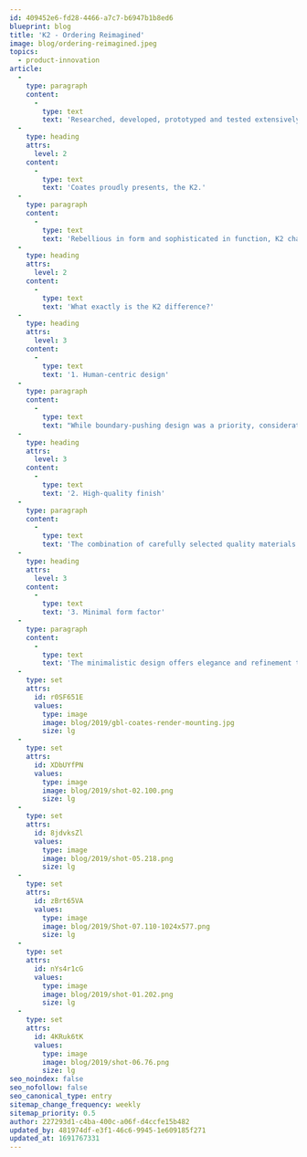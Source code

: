 ```yaml
---
id: 409452e6-fd28-4466-a7c7-b6947b1b8ed6
blueprint: blog
title: 'K2 - Ordering Reimagined'
image: blog/ordering-reimagined.jpeg
topics:
  - product-innovation
article:
  -
    type: paragraph
    content:
      -
        type: text
        text: 'Researched, developed, prototyped and tested extensively, the K2 was designed with the utmost intention both internally and externally. Reimagine self-service ordering through the delivery of truly immersive and seamless user experience.'
  -
    type: heading
    attrs:
      level: 2
    content:
      -
        type: text
        text: 'Coates proudly presents, the K2.'
  -
    type: paragraph
    content:
      -
        type: text
        text: 'Rebellious in form and sophisticated in function, K2 challenges the bounds of design and innovation. The K2 redefines the industry benchmark with enhanced flexibility to integrate into any self-ordering landscape with style.'
  -
    type: heading
    attrs:
      level: 2
    content:
      -
        type: text
        text: 'What exactly is the K2 difference?'
  -
    type: heading
    attrs:
      level: 3
    content:
      -
        type: text
        text: '1. Human-centric design'
  -
    type: paragraph
    content:
      -
        type: text
        text: "While boundary-pushing design was a priority, consideration of the customer ordering journey was at the forefront. Ergonomically crafted, the K2 offers both convenience and privacy with strategically built features such as an angled recess to screen the user's transactional process."
  -
    type: heading
    attrs:
      level: 3
    content:
      -
        type: text
        text: '2. High-quality finish'
  -
    type: paragraph
    content:
      -
        type: text
        text: 'The combination of carefully selected quality materials and thoughtful design allows the kiosk to be adapted as an architectural structure, an aesthetically versatile inclusion in modern retail environments. The woodgrain finish pole complements the anodized finish of the shell for a more minimalist approach to tones, lines and curves, creating a more polished profile.'
  -
    type: heading
    attrs:
      level: 3
    content:
      -
        type: text
        text: '3. Minimal form factor'
  -
    type: paragraph
    content:
      -
        type: text
        text: 'The minimalistic design offers elegance and refinement to enable seamless integration into any retail or hospitality environments. Differing from existing kiosks in the market, once conspicuous features such as the printer and scanner are intentionally concealed within the sleek shell to simplify the user experience.'
  -
    type: set
    attrs:
      id: r0SF651E
      values:
        type: image
        image: blog/2019/gbl-coates-render-mounting.jpg
        size: lg
  -
    type: set
    attrs:
      id: XDbUYfPN
      values:
        type: image
        image: blog/2019/shot-02.100.png
        size: lg
  -
    type: set
    attrs:
      id: 8jdvksZl
      values:
        type: image
        image: blog/2019/shot-05.218.png
        size: lg
  -
    type: set
    attrs:
      id: zBrt65VA
      values:
        type: image
        image: blog/2019/Shot-07.110-1024x577.png
        size: lg
  -
    type: set
    attrs:
      id: nYs4r1cG
      values:
        type: image
        image: blog/2019/shot-01.202.png
        size: lg
  -
    type: set
    attrs:
      id: 4KRuk6tK
      values:
        type: image
        image: blog/2019/shot-06.76.png
        size: lg
seo_noindex: false
seo_nofollow: false
seo_canonical_type: entry
sitemap_change_frequency: weekly
sitemap_priority: 0.5
author: 227293d1-c4ba-400c-a06f-d4ccfe15b482
updated_by: 481974df-e3f1-46c6-9945-1e609185f271
updated_at: 1691767331
---
```

